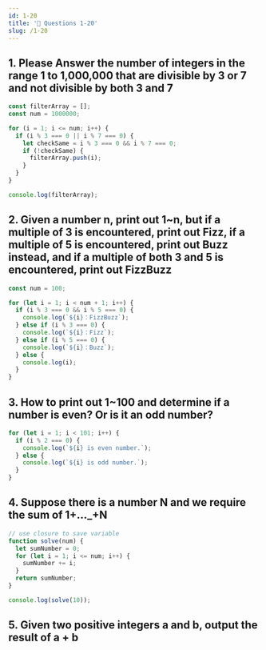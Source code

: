 ```yaml
---
id: 1-20
title: '📜 Questions 1-20'
slug: /1-20
---
```


## 1. Please Answer the number of integers in the range 1 to 1,000,000 that are divisible by 3 or 7 and not divisible by both 3 and 7

<!-- 請回答 1-10000000 這個範圍內，能被3或7整除，並且不能同時被3和7整除的整數數量。 -->

```javascript
const filterArray = [];
const num = 1000000;

for (i = 1; i <= num; i++) {
  if (i % 3 === 0 || i % 7 === 0) {
    let checkSame = i % 3 === 0 && i % 7 === 0;
    if (!checkSame) {
      filterArray.push(i);
    }
  }
}

console.log(filterArray);
```

## 2. Given a number n, print out 1~n, but if a multiple of 3 is encountered, print out Fizz, if a multiple of 5 is encountered, print out Buzz instead, and if a multiple of both 3 and 5 is encountered, print out FizzBuzz

<!-- 給一個數字 n，印出 1~n，但如果碰到 3 的倍數，印出 Fizz，碰到 5 的倍數，改印 Buzz，若同時碰到 3 跟 5 的倍數，印出 FizzBuzz。 -->

```javascript
const num = 100;

for (let i = 1; i < num + 1; i++) {
  if (i % 3 === 0 && i % 5 === 0) {
    console.log(`${i}：FizzBuzz`);
  } else if (i % 3 === 0) {
    console.log(`${i}：Fizz`);
  } else if (i % 5 === 0) {
    console.log(`${i}：Buzz`);
  } else {
    console.log(i);
  }
}
```

## 3. How to print out 1~100 and determine if a number is even? Or is it an odd number?

<!-- 如何印出 1~100？並判斷某個數是偶數？或是奇數？ -->

```javascript
for (let i = 1; i < 101; i++) {
  if (i % 2 === 0) {
    console.log(`${i} is even number.`);
  } else {
    console.log(`${i} is odd number.`);
  }
}
```

## 4. Suppose there is a number N and we require the sum of 1+...\_+N

<!-- 假設有一個數字 N，我們要求 1+…_+N 的總和。 -->

```javascript
// use closure to save variable
function solve(num) {
  let sumNumber = 0;
  for (let i = 1; i <= num; i++) {
    sumNumber += i;
  }
  return sumNumber;
}

console.log(solve(10));
```

## 5. Given two positive integers a and b, output the result of a + b

<!-- 給定兩個正整數 a 與 b，輸出 a + b 的結果。 -->
